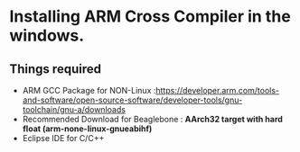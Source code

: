 # Installing ARM Cross Compiler in the windows.
## Things required
- ARM GCC Package for NON-Linux   :https://developer.arm.com/tools-and-software/open-source-software/developer-tools/gnu-toolchain/gnu-a/downloads
 - Recommended Download for Beaglebone : **AArch32 target with hard float (arm-none-linux-gnueabihf)**
- Eclipse IDE for C/C++
